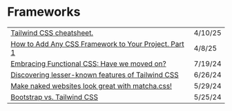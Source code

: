 # Frameworks

|                                                                                                                                                               |         |
| ------------------------------------------------------------------------------------------------------------------------------------------------------------- | ------- |
| [Tailwind CSS cheatsheet.](https://app.daily.dev/posts/tailwind-css-cheatsheet--stohku1yz)                                                                    | 4/10/25 |
| [How to Add Any CSS Framework to Your Project. Part 1](https://app.daily.dev/posts/how-to-add-any-css-framework-to-your-project-part-1-jq4moerhk)             | 4/8/25  |
| [Embracing Functional CSS: Have we moved on?](https://www.browserlondon.com/blog/2024/07/15/embracing-functional-css-have-we-moved-on/?utm_source=tldrwebdev) | 7/19/24 |
| [Discovering lesser-known features of Tailwind CSS](https://dev.to/junlow/discovering-lesser-known-features-of-tailwind-css-308c)                             | 6/26/24 |
| [Make naked websites look great with matcha.css!](https://app.daily.dev/posts/1AemgfJ0A?utm_source=notification\&utm_medium=email\&utm_campaign=digest)       | 5/29/24 |
| [Bootstrap vs. Tailwind CSS](https://dev.to/respect17/bootstrap-vs-tailwind-css-2ni4?context=digest)                                                          | 5/25/24 |
